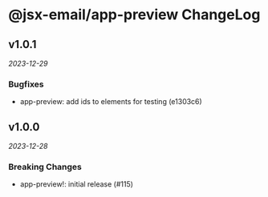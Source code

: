 # @jsx-email/app-preview ChangeLog

## v1.0.1

_2023-12-29_

### Bugfixes

- app-preview: add ids to elements for testing (e1303c6)

## v1.0.0

_2023-12-28_

### Breaking Changes

- app-preview!: initial release (#115)
